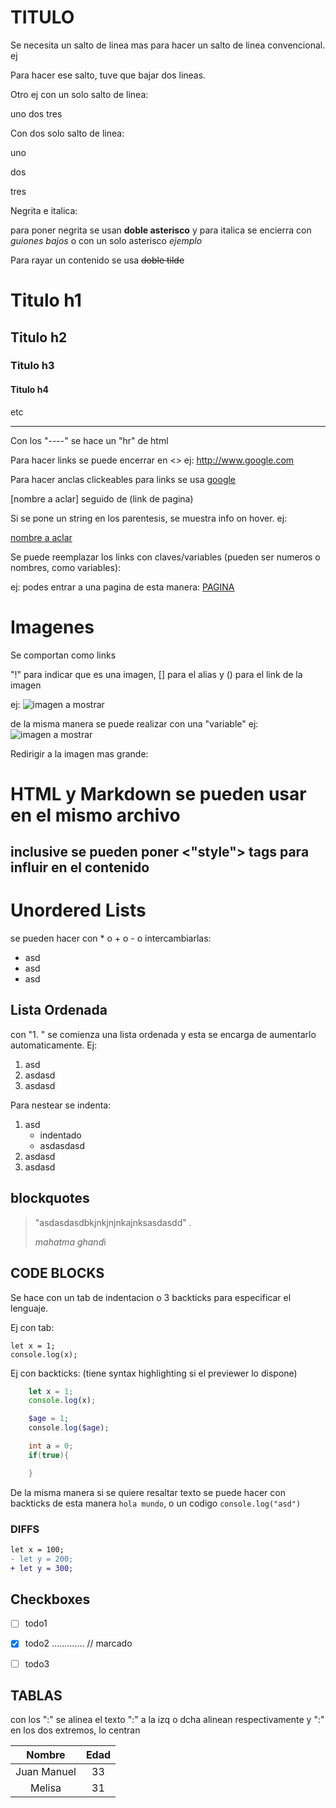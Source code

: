 # TITULO



Se necesita un salto de linea mas para hacer un salto de linea convencional. ej

Para hacer ese salto, tuve que bajar dos lineas.

Otro ej con un solo salto de linea:

uno 
dos 
tres

Con dos solo salto de linea:

uno

dos

tres

Negrita e italica:

para poner negrita se usan **doble asterisco** y para italica se encierra con _guiones bajos_ o con un solo asterisco *ejemplo*

Para rayar un contenido se usa ~~doble tilde~~

# Titulo h1
## Titulo h2
### Titulo h3
#### Titulo h4  
etc

-----
Con los "----" se hace un "hr" de html

Para hacer links se puede encerrar en <>  ej: <http://www.google.com>

Para hacer anclas clickeables para links se usa [google](http://www.google.com)

[nombre a aclar] seguido de (link de pagina)

Si se pone un string en los parentesis, se muestra info on hover. ej:

[nombre a aclar](https://google.com "pagina de google")

Se puede reemplazar los links con claves/variables (pueden ser numeros o nombres, como variables):

ej:  podes entrar a una pagina de esta manera: [PAGINA][1] 

[1]: http://www.google.com


# Imagenes
Se comportan como links

"!" para  indicar que es una imagen, [] para el alias y () para el link de la imagen

ej: ![imagen a mostrar](https://cdn.pixabay.com/photo/2015/04/23/22/00/tree-736885_1280.jpg "descripcion de la img")

de la misma manera se puede realizar con una "variable"
ej: ![imagen a mostrar][imagen]

[imagen]: https://cdn.pixabay.com/photo/2015/04/23/22/00/tree-736885_1280.jpg

Redirigir a la imagen mas grande:

# HTML y Markdown se pueden usar en el mismo archivo

## inclusive se pueden poner <"style"> tags para influir en el contenido

<style>
   body{
        font-size: px;
   } 
</style>


# Unordered Lists
se pueden hacer con * o +  o - o intercambiarlas:

* asd
* asd
* asd

## Lista Ordenada
con "1. " se comienza una lista ordenada y esta se encarga de aumentarlo automaticamente. Ej:
1. asd
1. asdasd
1. asdasd

Para nestear se indenta:
1. asd
   * indentado
   * asdasdasd
2. asdasd
3. asdasd

## blockquotes
   >"asdasdasdbkjnkjnjnkajnksasdasdd" .
   >
   > *mahatma ghand*i
   >

   

   ## CODE BLOCKS
Se hace con un tab de indentacion o 3 backticks para especificar el lenguaje.

Ej con tab:

    let x = 1;
    console.log(x);

Ej con backticks: (tiene syntax highlighting si el previewer lo dispone)

```javascript
    let x = 1;
    console.log(x);
```
```php
    $age = 1;
    console.log($age);
```

```java
    int a = 0;
    if(true){

    }

```


De la misma manera si se quiere resaltar texto se puede hacer con backticks de esta manera `hola mundo`, o un codigo `console.log("asd")`

### DIFFS
```diff
let x = 100;
- let y = 200;
+ let y = 300;
```

## Checkboxes
* [ ] todo1
* [x] todo2 .............  // marcado
* [ ] todo3


## TABLAS
con los ":" se alinea el texto ":" a la izq o dcha alinean respectivamente y ":" en los dos extremos, lo centran

| Nombre | Edad |
|:----------:|:----------:|
| Juan Manuel | 33 |
| Melisa | 31 
